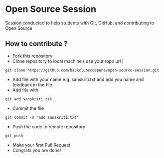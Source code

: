 # Open Source Session
 Session conducted to help students with Git, GitHub, and contributing to Open Source
 
 ## How to contribute ?
 
 - Fork this repository
 - Clone repository to local machine ( use your repo url )
 ```git
 git clone https://github.com/hackclubscoepune/open-source-session.git
 ```
- Add file with your name e.g. sanskriti.txt and add you name and feedback in the file
- Add file with 
```git
git add sanskriti.txt
```
- Commit the file
```git
git commit -m "add sanskriti.txt"
```
- Push the code to remote repository
```git
git push
```
- Make your first Pull Request
- Congrats you are done!
